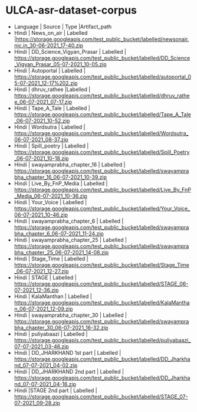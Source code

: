 # ULCA-asr-dataset-corpus
* Language | Source | Type |Artifact_path
* Hindi | News_on_air | Labelled |https://storage.googleapis.com/test_public_bucket/labelled/newsonair.nic.in_30-06-2021_17-40.zip
* Hindi | DD_Science_Vigyan_Prasar | Labelled | https://storage.googleapis.com/test_public_bucket/labelled/DD_Science_Vigyan_Prasar_05-07-2021_10-05.zip
* Hindi | Autoportal | Labelled | https://storage.googleapis.com/test_public_bucket/labelled/autoportal_05-07-2021_12-17%202.zip
* Hindi | dhruv_rathee |Labelled | https://storage.googleapis.com/test_public_bucket/labelled/dhruv_rathee_06-07-2021_07-17.zip
* Hindi | Tape_A_Tale | Labelled | https://storage.googleapis.com/test_public_bucket/labelled/Tape_A_Tale_06-07-2021_10-52.zip
* Hindi | Wordsutra | Labelled | https://storage.googleapis.com/test_public_bucket/labelled/Wordsutra_06-07-2021_08-37.zip
* Hindi | Spill_poetry | Labelled | https://storage.googleapis.com/test_public_bucket/labelled/Spill_Poetry_06-07-2021_10-18.zip
* Hindi | swayamprabha_chapter_16 | Labelled | https://storage.googleapis.com/test_public_bucket/labelled/swayamprabha_chapter_16_06-07-2021_10-39.zip
* Hindi | Live_By_FnP_Media | Labelled | https://storage.googleapis.com/test_public_bucket/labelled/Live_By_FnP_Media_06-07-2021_10-36.zip
* Hindi | Your_Voice | Labelled | https://storage.googleapis.com/test_public_bucket/labelled/Your_Voice_06-07-2021_10-46.zip
* Hindi | swayamprabha_chapter_6 | Labelled | https://storage.googleapis.com/test_public_bucket/labelled/swayamprabha_chapter_6_06-07-2021_11-24.zip
* Hindi | swayamprabha_chapter_25 | Labelled  | https://storage.googleapis.com/test_public_bucket/labelled/swayamprabha_chapter_25_06-07-2021_14-08.zip
* Hindi | Stage_Time | Labelled  | https://storage.googleapis.com/test_public_bucket/labelled/Stage_Time_06-07-2021_12-27.zip
* Hindi | STAGE | Labelled  | https://storage.googleapis.com/test_public_bucket/labelled/STAGE_06-07-2021_12-36.zip
* Hindi | KalaManthan | Labelled  | https://storage.googleapis.com/test_public_bucket/labelled/KalaManthan_06-07-2021_12-09.zip
* Hindi | swayamprabha_chapter_30 | Labelled  | https://storage.googleapis.com/test_public_bucket/labelled/swayamprabha_chapter_30_06-07-2021_16-32.zip
* Hindi | puliyabaazi | Labelled  | https://storage.googleapis.com/test_public_bucket/labelled/puliyabaazi_07-07-2021_03-46.zip
* Hindi | DD_JHARKHAND 1st part | Labelled  | https://storage.googleapis.com/test_public_bucket/labelled/DD_Jharkhand_07-07-2021_04-02.zip
* Hindi | DD_JHARKHAND 2nd part | Labelled | https://storage.googleapis.com/test_public_bucket/labelled/DD_Jharkhand_07-07-2021_04-16.zip
* Hindi |STAGE 2nd part | Labelled | https://storage.googleapis.com/test_public_bucket/labelled/STAGE_07-07-2021_09-28.zip
